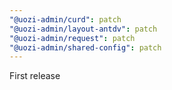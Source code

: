 ```yaml
---
"@uozi-admin/curd": patch
"@uozi-admin/layout-antdv": patch
"@uozi-admin/request": patch
"@uozi-admin/shared-config": patch
---
```


First release
